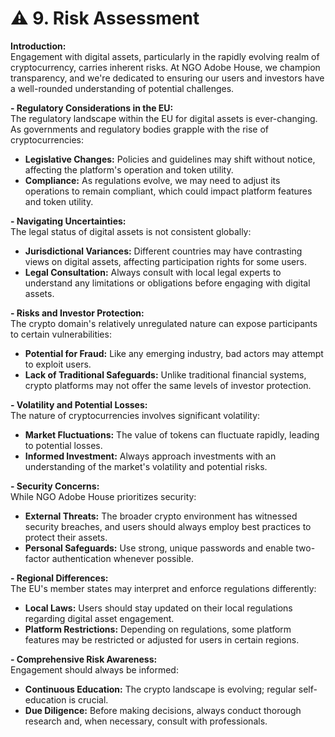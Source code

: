 # ⚠ 9. Risk Assessment

**Introduction:**\
Engagement with digital assets, particularly in the rapidly evolving realm of cryptocurrency, carries inherent risks. At NGO Adobe House, we champion transparency, and we're dedicated to ensuring our users and investors have a well-rounded understanding of potential challenges.

**- Regulatory Considerations in the EU:**\
The regulatory landscape within the EU for digital assets is ever-changing. As governments and regulatory bodies grapple with the rise of cryptocurrencies:

* **Legislative Changes:** Policies and guidelines may shift without notice, affecting the platform's operation and token utility.
* **Compliance:** As regulations evolve, we may need to adjust its operations to remain compliant, which could impact platform features and token utility.

**- Navigating Uncertainties:**\
The legal status of digital assets is not consistent globally:

* **Jurisdictional Variances:** Different countries may have contrasting views on digital assets, affecting participation rights for some users.
* **Legal Consultation:** Always consult with local legal experts to understand any limitations or obligations before engaging with digital assets.

**- Risks and Investor Protection:**\
The crypto domain's relatively unregulated nature can expose participants to certain vulnerabilities:

* **Potential for Fraud:** Like any emerging industry, bad actors may attempt to exploit users.
* **Lack of Traditional Safeguards:** Unlike traditional financial systems, crypto platforms may not offer the same levels of investor protection.

**- Volatility and Potential Losses:**\
The nature of cryptocurrencies involves significant volatility:

* **Market Fluctuations:** The value of tokens can fluctuate rapidly, leading to potential losses.
* **Informed Investment:** Always approach investments with an understanding of the market's volatility and potential risks.

**- Security Concerns:**\
While NGO Adobe House prioritizes security:

* **External Threats:** The broader crypto environment has witnessed security breaches, and users should always employ best practices to protect their assets.
* **Personal Safeguards:** Use strong, unique passwords and enable two-factor authentication whenever possible.

**- Regional Differences:**\
The EU's member states may interpret and enforce regulations differently:

* **Local Laws:** Users should stay updated on their local regulations regarding digital asset engagement.
* **Platform Restrictions:** Depending on regulations, some platform features may be restricted or adjusted for users in certain regions.

**- Comprehensive Risk Awareness:**\
Engagement should always be informed:

* **Continuous Education:** The crypto landscape is evolving; regular self-education is crucial.
* **Due Diligence:** Before making decisions, always conduct thorough research and, when necessary, consult with professionals.
